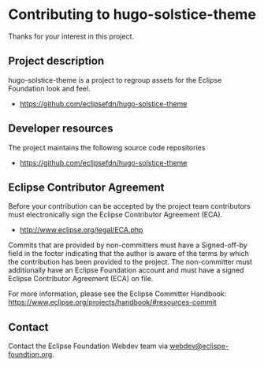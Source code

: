 # Contributing to hugo-solstice-theme

Thanks for your interest in this project.

## Project description

hugo-solstice-theme is a project to regroup assets for the Eclipse Foundation look and feel. 

* https://github.com/eclipsefdn/hugo-solstice-theme

## Developer resources

The project maintains the following source code repositories

* https://github.com/eclipsefdn/hugo-solstice-theme

## Eclipse Contributor Agreement

Before your contribution can be accepted by the project team contributors must
electronically sign the Eclipse Contributor Agreement (ECA).

* http://www.eclipse.org/legal/ECA.php

Commits that are provided by non-committers must have a Signed-off-by field in
the footer indicating that the author is aware of the terms by which the
contribution has been provided to the project. The non-committer must
additionally have an Eclipse Foundation account and must have a signed Eclipse
Contributor Agreement (ECA) on file.

For more information, please see the Eclipse Committer Handbook:
https://www.eclipse.org/projects/handbook/#resources-commit

## Contact

Contact the Eclipse Foundation Webdev team via webdev@eclispe-foundtion.org.

